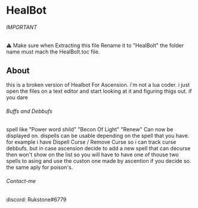 # HealBot
###### IMPORTANT
:warning:
 Make sure when Extracting this file Rename it to "HealBolt" the folder name must mach the HealBolt.toc file.

 ## About
this is a broken version of Healbot For Ascension. i'm not a lua coder. i just open the files on a text editor and start looking at it and figuring thigs out. if you dare
###### Buffs and Debbufs
spell like "Power word shild" "Becon Of Light" "Renew" Can now be displayed on.
dispells can be usable depending on the spell that you have. for example i have Dispell Curse / Remove Curse so i can track curse debbufs. but in case ascension decide to add a new spell that can decurse then won't show on the list so you will have to have one of thouse two spells to asing and use the custon one made by ascention if you decide so. the same aply for poison's.



###### Contact-me
discord: Rukstone#6779
